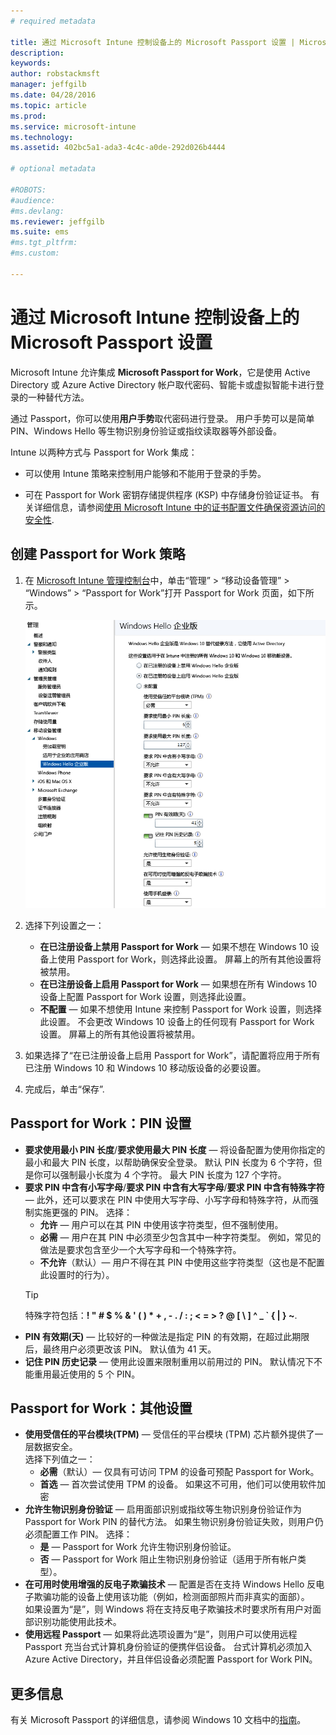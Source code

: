 ```yaml
---
# required metadata

title: 通过 Microsoft Intune 控制设备上的 Microsoft Passport 设置 | Microsoft Intune
description:
keywords:
author: robstackmsft
manager: jeffgilb
ms.date: 04/28/2016
ms.topic: article
ms.prod:
ms.service: microsoft-intune
ms.technology:
ms.assetid: 402bc5a1-ada3-4c4c-a0de-292d026b4444

# optional metadata

#ROBOTS:
#audience:
#ms.devlang:
ms.reviewer: jeffgilb
ms.suite: ems
#ms.tgt_pltfrm:
#ms.custom:

---
```


# 通过 Microsoft Intune 控制设备上的 Microsoft Passport 设置
Microsoft Intune 允许集成 **Microsoft Passport for Work**，它是使用 Active Directory 或 Azure Active Directory 帐户取代密码、智能卡或虚拟智能卡进行登录的一种替代方法。

通过 Passport，你可以使用**用户手势**取代密码进行登录。 用户手势可以是简单 PIN、Windows Hello 等生物识别身份验证或指纹读取器等外部设备。

Intune 以两种方式与 Passport for Work 集成：

-   可以使用 Intune 策略来控制用户能够和不能用于登录的手势。

-   可在 Passport for Work 密钥存储提供程序 (KSP) 中存储身份验证证书。 有关详细信息，请参阅[使用 Microsoft Intune 中的证书配置文件确保资源访问的安全性](secure-resource-access-with-certificate-profiles.md).

## 创建 Passport for Work 策略

1.  在 [Microsoft Intune 管理控制台](https://manage.microsoft.com)中，单击“管理” &gt; “移动设备管理” &gt; “Windows” &gt; “Passport for Work”打开 Passport for Work 页面，如下所示。

    ![Passport for Work 页面](../media/passport.png)

2.  选择下列设置之一：
    - **在已注册设备上禁用 Passport for Work** — 如果不想在 Windows 10 设备上使用 Passport for Work，则选择此设置。 屏幕上的所有其他设置将被禁用。
    - **在已注册设备上启用 Passport for Work** — 如果想在所有 Windows 10 设备上配置 Passport for Work 设置，则选择此设置。
    - **不配置** — 如果不想使用 Intune 来控制 Passport for Work 设置，则选择此设置。 不会更改 Windows 10 设备上的任何现有 Passport for Work 设置。 屏幕上的所有其他设置将被禁用。
3.  如果选择了“在已注册设备上启用 Passport for Work”，请配置将应用于所有已注册 Windows 10 和 Windows 10 移动版设备的必要设置。
3.  完成后，单击“保存”.

## Passport for Work：PIN 设置

  
- **要求使用最小 PIN 长度**/**要求使用最大 PIN 长度** — 将设备配置为使用你指定的最小和最大 PIN 长度，以帮助确保安全登录。 默认 PIN 长度为 6 个字符，但是你可以强制最小长度为 4 个字符。 最大 PIN 长度为 127 个字符。
- **要求 PIN 中含有小写字母**/**要求 PIN 中含有大写字母**/**要求 PIN 中含有特殊字符** — 此外，还可以要求在 PIN 中使用大写字母、小写字母和特殊字符，从而强制实施更强的 PIN。 选择：
    - **允许** — 用户可以在其 PIN 中使用该字符类型，但不强制使用。
    - **必需** — 用户在其 PIN 中必须至少包含其中一种字符类型。 例如，常见的做法是要求包含至少一个大写字母和一个特殊字符。
    - **不允许**（默认）— 用户不得在其 PIN 中使用这些字符类型（这也是不配置此设置时的行为）。
    > [!TIP]
    > 特殊字符包括：**! " # $ % &amp; ' ( ) &#42; + , - . / : ; &lt; = &gt; ? @ [ \ ] ^ _ &#96; { &#124; } ~**.
- **PIN 有效期(天)** — 比较好的一种做法是指定 PIN 的有效期，在超过此期限后，最终用户必须更改该 PIN。 默认值为 41 天。 
- **记住 PIN 历史记录** — 使用此设置来限制重用以前用过的 PIN。 默认情况下不能重用最近使用的 5 个 PIN。


## Passport for Work：其他设置

- **使用受信任的平台模块(TPM)** — 受信任的平台模块 (TPM) 芯片额外提供了一层数据安全。<br>选择下列值之一：
    - **必需**（默认）— 仅具有可访问 TPM 的设备可预配 Passport for Work。
    - **首选** — 首次尝试使用 TPM 的设备。 如果这不可用，他们可以使用软件加密
- **允许生物识别身份验证** — 启用面部识别或指纹等生物识别身份验证作为 Passport for Work PIN 的替代方法。 如果生物识别身份验证失败，则用户仍必须配置工作 PIN。 选择：
    - **是** — Passport for Work 允许生物识别身份验证。
    - **否** — Passport for Work 阻止生物识别身份验证（适用于所有帐户类型）。
- **在可用时使用增强的反电子欺骗技术** — 配置是否在支持 Windows Hello 反电子欺骗功能的设备上使用该功能（例如，检测面部照片而非真实的面部）。<br>如果设置为“是”，则 Windows 将在支持反电子欺骗技术时要求所有用户对面部识别功能使用此技术。
- **使用远程 Passport** — 如果将此选项设置为“是”，则用户可以使用远程 Passport 充当台式计算机身份验证的便携伴侣设备。 台式计算机必须加入 Azure Active Directory，并且伴侣设备必须配置 Passport for Work PIN。

## 更多信息
有关 Microsoft Passport 的详细信息，请参阅 Windows 10 文档中的[指南](https://technet.microsoft.com/library/mt589441.aspx)。




<!--HONumber=May16_HO1-->


